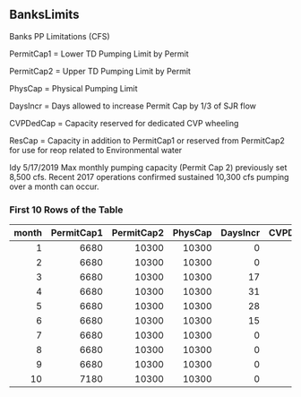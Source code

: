 ## BanksLimits
Banks PP Limitations (CFS)

PermitCap1 = Lower TD Pumping Limit by Permit

PermitCap2 = Upper TD Pumping Limit by Permit

PhysCap = Physical Pumping Limit

DaysIncr = Days allowed to increase Permit Cap by 1/3 of SJR flow

CVPDedCap = Capacity reserved for dedicated CVP wheeling

ResCap = Capacity in addition to PermitCap1 or reserved from PermitCap2 for use for reop related to Environmental water

Idy 5/17/2019 Max monthly pumping capacity (Permit Cap 2) previously set 8,500 cfs. Recent 2017 operations confirmed sustained 10,300 cfs pumping over a month can occur.

### First 10 Rows of the Table
|   month |   PermitCap1 |   PermitCap2 |   PhysCap |   DaysIncr |   CVPDedCap |   ResCap |
|--------:|-------------:|-------------:|----------:|-----------:|------------:|---------:|
|       1 |         6680 |        10300 |     10300 |          0 |           0 |        0 |
|       2 |         6680 |        10300 |     10300 |          0 |           0 |        0 |
|       3 |         6680 |        10300 |     10300 |         17 |           0 |        0 |
|       4 |         6680 |        10300 |     10300 |         31 |           0 |        0 |
|       5 |         6680 |        10300 |     10300 |         28 |           0 |        0 |
|       6 |         6680 |        10300 |     10300 |         15 |           0 |        0 |
|       7 |         6680 |        10300 |     10300 |          0 |           0 |        0 |
|       8 |         6680 |        10300 |     10300 |          0 |           0 |        0 |
|       9 |         6680 |        10300 |     10300 |          0 |           0 |        0 |
|      10 |         7180 |        10300 |     10300 |          0 |           0 |        0 |